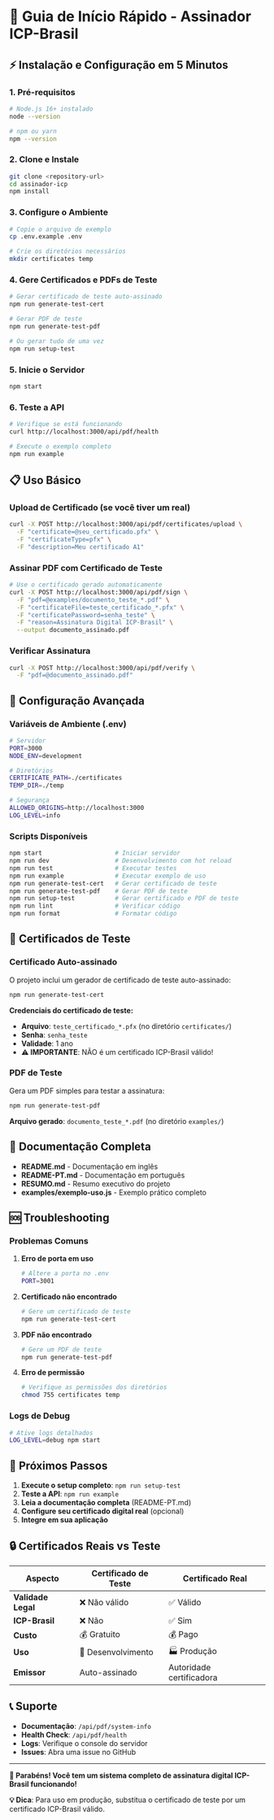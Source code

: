 # 🚀 Guia de Início Rápido - Assinador ICP-Brasil

## ⚡ Instalação e Configuração em 5 Minutos

### 1. Pré-requisitos
```bash
# Node.js 16+ instalado
node --version

# npm ou yarn
npm --version
```

### 2. Clone e Instale
```bash
git clone <repository-url>
cd assinador-icp
npm install
```

### 3. Configure o Ambiente
```bash
# Copie o arquivo de exemplo
cp .env.example .env

# Crie os diretórios necessários
mkdir certificates temp
```

### 4. Gere Certificados e PDFs de Teste
```bash
# Gerar certificado de teste auto-assinado
npm run generate-test-cert

# Gerar PDF de teste
npm run generate-test-pdf

# Ou gerar tudo de uma vez
npm run setup-test
```

### 5. Inicie o Servidor
```bash
npm start
```

### 6. Teste a API
```bash
# Verifique se está funcionando
curl http://localhost:3000/api/pdf/health

# Execute o exemplo completo
npm run example
```

## 📋 Uso Básico

### Upload de Certificado (se você tiver um real)
```bash
curl -X POST http://localhost:3000/api/pdf/certificates/upload \
  -F "certificate=@seu_certificado.pfx" \
  -F "certificateType=pfx" \
  -F "description=Meu certificado A1"
```

### Assinar PDF com Certificado de Teste
```bash
# Use o certificado gerado automaticamente
curl -X POST http://localhost:3000/api/pdf/sign \
  -F "pdf=@examples/documento_teste_*.pdf" \
  -F "certificateFile=teste_certificado_*.pfx" \
  -F "certificatePassword=senha_teste" \
  -F "reason=Assinatura Digital ICP-Brasil" \
  --output documento_assinado.pdf
```

### Verificar Assinatura
```bash
curl -X POST http://localhost:3000/api/pdf/verify \
  -F "pdf=@documento_assinado.pdf"
```

## 🔧 Configuração Avançada

### Variáveis de Ambiente (.env)
```bash
# Servidor
PORT=3000
NODE_ENV=development

# Diretórios
CERTIFICATE_PATH=./certificates
TEMP_DIR=./temp

# Segurança
ALLOWED_ORIGINS=http://localhost:3000
LOG_LEVEL=info
```

### Scripts Disponíveis
```bash
npm start                    # Iniciar servidor
npm run dev                  # Desenvolvimento com hot reload
npm run test                 # Executar testes
npm run example              # Executar exemplo de uso
npm run generate-test-cert   # Gerar certificado de teste
npm run generate-test-pdf    # Gerar PDF de teste
npm run setup-test           # Gerar certificado e PDF de teste
npm run lint                 # Verificar código
npm run format               # Formatar código
```

## 🧪 Certificados de Teste

### Certificado Auto-assinado
O projeto inclui um gerador de certificado de teste auto-assinado:

```bash
npm run generate-test-cert
```

**Credenciais do certificado de teste:**
- **Arquivo**: `teste_certificado_*.pfx` (no diretório `certificates/`)
- **Senha**: `senha_teste`
- **Validade**: 1 ano
- **⚠️ IMPORTANTE**: NÃO é um certificado ICP-Brasil válido!

### PDF de Teste
Gera um PDF simples para testar a assinatura:

```bash
npm run generate-test-pdf
```

**Arquivo gerado**: `documento_teste_*.pdf` (no diretório `examples/`)

## 📖 Documentação Completa

- **README.md** - Documentação em inglês
- **README-PT.md** - Documentação em português
- **RESUMO.md** - Resumo executivo do projeto
- **examples/exemplo-uso.js** - Exemplo prático completo

## 🆘 Troubleshooting

### Problemas Comuns

1. **Erro de porta em uso**
   ```bash
   # Altere a porta no .env
   PORT=3001
   ```

2. **Certificado não encontrado**
   ```bash
   # Gere um certificado de teste
   npm run generate-test-cert
   ```

3. **PDF não encontrado**
   ```bash
   # Gere um PDF de teste
   npm run generate-test-pdf
   ```

4. **Erro de permissão**
   ```bash
   # Verifique as permissões dos diretórios
   chmod 755 certificates temp
   ```

### Logs de Debug
```bash
# Ative logs detalhados
LOG_LEVEL=debug npm start
```

## 🎯 Próximos Passos

1. **Execute o setup completo**: `npm run setup-test`
2. **Teste a API**: `npm run example`
3. **Leia a documentação completa** (README-PT.md)
4. **Configure seu certificado digital real** (opcional)
5. **Integre em sua aplicação**

## 🔒 Certificados Reais vs Teste

| Aspecto | Certificado de Teste | Certificado Real |
|---------|---------------------|------------------|
| **Validade Legal** | ❌ Não válido | ✅ Válido |
| **ICP-Brasil** | ❌ Não | ✅ Sim |
| **Custo** | 💰 Gratuito | 💰 Pago |
| **Uso** | 🧪 Desenvolvimento | 🏭 Produção |
| **Emissor** | Auto-assinado | Autoridade certificadora |

## 📞 Suporte

- **Documentação**: `/api/pdf/system-info`
- **Health Check**: `/api/pdf/health`
- **Logs**: Verifique o console do servidor
- **Issues**: Abra uma issue no GitHub

---

**🎉 Parabéns! Você tem um sistema completo de assinatura digital ICP-Brasil funcionando!**

**💡 Dica**: Para uso em produção, substitua o certificado de teste por um certificado ICP-Brasil válido. 